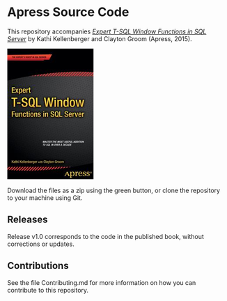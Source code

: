 # Apress Source Code

This repository accompanies [*Expert T-SQL Window Functions in SQL Server*](http://www.apress.com/9781484211045) by Kathi Kellenberger and Clayton Groom (Apress, 2015).

![Cover image](9781484211045.jpg)

Download the files as a zip using the green button, or clone the repository to your machine using Git.

## Releases

Release v1.0 corresponds to the code in the published book, without corrections or updates.

## Contributions

See the file Contributing.md for more information on how you can contribute to this repository.
